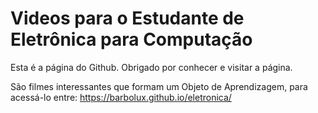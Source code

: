# Videos para o Estudante de Eletrônica para Computação

Esta é a página do Github.
Obrigado por conhecer e visitar a página.

São filmes interessantes que formam um Objeto de Aprendizagem, para acessá-lo entre: https://barbolux.github.io/eletronica/
